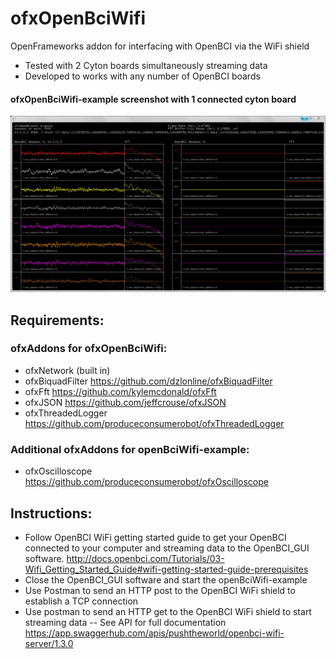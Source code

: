 # ofxOpenBciWifi

OpenFrameworks addon for interfacing with OpenBCI via the WiFi shield
- Tested with 2 Cyton boards simultaneously streaming data
- Developed to works with any number of OpenBCI boards

#### ofxOpenBciWifi-example screenshot with 1 connected cyton board
![ofxOpenBciWifi Blinks Screenshot](screenshots/OpenBCI_22.png "ofxOpenBciWifi Blinks Screenshot")

## Requirements:
### ofxAddons for ofxOpenBciWifi:
- ofxNetwork (built in)
- ofxBiquadFilter https://github.com/dzlonline/ofxBiquadFilter
- ofxFft https://github.com/kylemcdonald/ofxFft
- ofxJSON https://github.com/jeffcrouse/ofxJSON
- ofxThreadedLogger https://github.com/produceconsumerobot/ofxThreadedLogger
### Additional ofxAddons for openBciWifi-example:
- ofxOscilloscope https://github.com/produceconsumerobot/ofxOscilloscope

## Instructions:
- Follow OpenBCI WiFi getting started guide to get your OpenBCI connected to your computer and streaming data to the OpenBCI_GUI software. http://docs.openbci.com/Tutorials/03-Wifi_Getting_Started_Guide#wifi-getting-started-guide-prerequisites
- Close the OpenBCI_GUI software and start the openBciWifi-example
- Use Postman to send an HTTP post to the OpenBCI WiFi shield to establish a TCP connection
- Use postman to send an HTTP get to the OpenBCI WiFi shield to start streaming data
-- See API for full documentation https://app.swaggerhub.com/apis/pushtheworld/openbci-wifi-server/1.3.0

